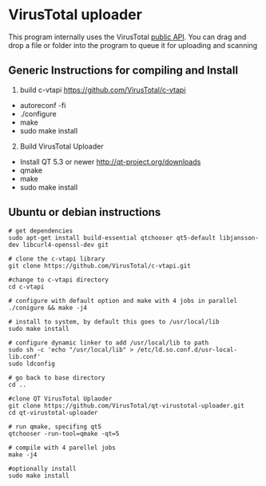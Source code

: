 # VirusTotal uploader
This program internally uses the VirusTotal [public API](https://www.virustotal.com/documentation/public-api/). You can drag and drop a file or folder into the program to queue it for uploading and scanning


## Generic Instructions for compiling and Install

1. build c-vtapi https://github.com/VirusTotal/c-vtapi
 *  autoreconf -fi
 * ./configure
 *  make
 *  sudo make install

2. Build VirusTotal Uploader
 *  Install QT 5.3 or newer http://qt-project.org/downloads
 *  qmake
 *  make
 *  sudo make install



## Ubuntu or debian instructions

```
# get dependencies
sudo apt-get install build-essential qtchooser qt5-default libjansson-dev libcurl4-openssl-dev git

# clone the c-vtapi library
git clone https://github.com/VirusTotal/c-vtapi.git

#change to c-vtapi directory
cd c-vtapi

# configure with default option and make with 4 jobs in parallel
./conigure && make -j4

# install to system, by default this goes to /usr/local/lib
sudo make install 

# configure dynamic linker to add /usr/local/lib to path
sudo sh -c 'echo "/usr/local/lib" > /etc/ld.so.conf.d/usr-local-lib.conf'
sudo ldconfig

# go back to base directory
cd ..

#clone QT VirusTotal Uplaoder
git clone https://github.com/VirusTotal/qt-virustotal-uploader.git
cd qt-virustotal-uploader

# run qmake, specifing qt5 
qtchooser -run-tool=qmake -qt=5

# compile with 4 parellel jobs
make -j4

#optionally install 
sudo make install

```
